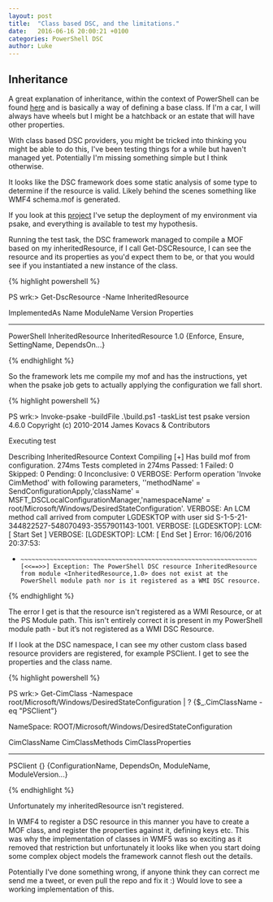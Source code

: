 ```yaml
---
layout: post
title:  "Class based DSC, and the limitations."
date:   2016-06-16 20:00:21 +0100
categories: PowerShell DSC
author: Luke
---
```


## Inheritance 

A great explanation of inheritance, within the context of PowerShell can be found [here](https://www.youtube.com/watch?v=Lfx_H36GRKg) and is basically a way of defining a base class. If I'm a car, I will always have wheels but I might be a hatchback or an estate that will have other properties.     

With class based DSC providers, you might be tricked into thinking you might be able to do this, I've been testing things for a while but haven't managed yet. Potentially I'm missing something simple but I think otherwise.

It looks like the DSC framework does some static analysis of some type to determine if the resource is valid. Likely behind the scenes something like WMF4 schema.mof is generated.

If you look at this [project](https://github.com/lukemgriffith/DSCInheritance) I've setup the deployment of my environment via psake, and everything is available to test my hypothesis.

Running the test task, the DSC framework managed to compile a MOF based on my inheritedResource, if I call Get-DSCResource, I can see the resource and its properties as you'd expect them to be, or that you would see if you instantiated a new instance of the class. 

{% highlight powershell %}

PS wrk:\> Get-DscResource -Name InheritedResource

ImplementedAs   Name                      ModuleName                     Version    Properties
-------------   ----                      ----------                     -------    ----------
PowerShell      InheritedResource         InheritedResource              1.0        {Enforce, Ensure, SettingName, DependsOn...}

 {% endhighlight %}

So the framework lets me compile my mof and has the instructions, yet when the psake job gets to actually applying the configuration we fall short. 



{% highlight powershell %}

PS wrk:\> Invoke-psake -buildFile .\build.ps1 -taskList test
psake version 4.6.0
Copyright (c) 2010-2014 James Kovacs & Contributors

Executing test



Describing InheritedResource
   Context Compiling
    [+] Has build mof from configuration. 274ms
Tests completed in 274ms
Passed: 1 Failed: 0 Skipped: 0 Pending: 0 Inconclusive: 0
VERBOSE: Perform operation 'Invoke CimMethod' with following parameters, ''methodName' = SendConfigurationApply,'className' = MSFT_DSCLocalConfigurationManager,'namespaceName' = root/Microsoft/Windows/DesiredStateConfiguration'.
VERBOSE: An LCM method call arrived from computer LGDESKTOP with user sid S-1-5-21-344822527-548070493-3557901143-1001.
VERBOSE: [LGDESKTOP]: LCM:  [ Start  Set      ]
VERBOSE: [LGDESKTOP]: LCM:  [ End    Set      ]
Error: 16/06/2016 20:37:53:
 +     ~~~~~~~~~~~~~~~~~~~~~~~~~~~~~~~~~~~~~~~~~~~~~~~~~~~~~~~~~~~~~~~~~ [<<==>>] Exception: The PowerShell DSC resource InheritedResource from module <InheritedResource,1.0> does not exist at the PowerShell module path nor is it registered as a WMI DSC resource.
 {% endhighlight %}

The error I get is that the resource isn't registered as a WMI Resource, or at the PS Module path. This isn't entirely correct it is present in my PowerShell module path - but it’s not registered as a WMI DSC Resource.

If I look at the DSC namespace, I can see my other custom class based resource providers are registered, for example PSClient. I get to see the properties and the class name. 

{% highlight powershell %}

PS wrk:\> Get-CimClass -Namespace  root/Microsoft/Windows/DesiredStateConfiguration | ? {$_.CimClassName -eq "PSClient"}


   NameSpace: ROOT/Microsoft/Windows/DesiredStateConfiguration

CimClassName                        CimClassMethods      CimClassProperties
------------                        ---------------      ------------------
PSClient                            {}                   {ConfigurationName, DependsOn, ModuleName, ModuleVersion...}

 {% endhighlight %}

 Unfortunately my inheritedResource isn't registered.
 
 
 In WMF4 to register a DSC resource in this manner you have to create a MOF class, and register the properties against it, defining keys etc. This was why the implementation of classes in WMF5 was so exciting as it removed that restriction but unfortunately it looks like when you start doing some complex object models the framework cannot flesh out the details.

 Potentially I've done something wrong, if anyone think they can correct me send me a tweet, or even pull the repo and fix it :) Would love to see a working implementation of this. 
 
   


